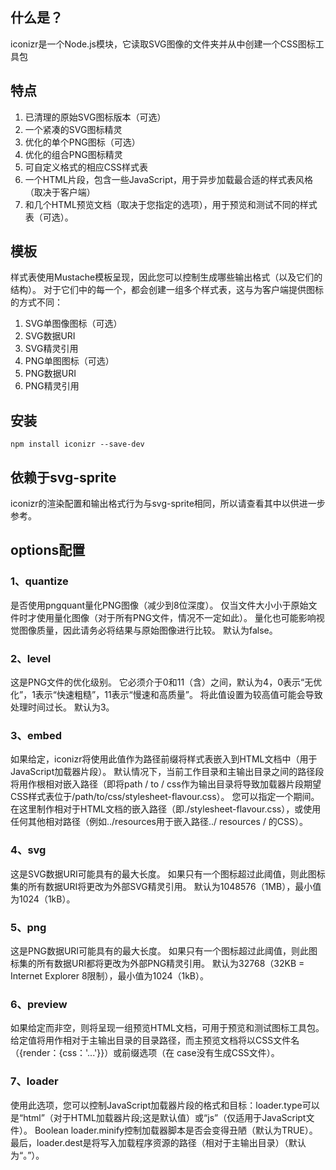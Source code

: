 ## 什么是？
iconizr是一个Node.js模块，它读取SVG图像的文件夹并从中创建一个CSS图标工具包
## 特点
 1. 已清理的原始SVG图标版本（可选）
 2. 一个紧凑的SVG图标精灵
 3. 优化的单个PNG图标（可选）
 4. 优化的组合PNG图标精灵
 5. 可自定义格式的相应CSS样式表
 6. 一个HTML片段，包含一些JavaScript，用于异步加载最合适的样式表风格（取决于客户端）
 7. 和几个HTML预览文档（取决于您指定的选项），用于预览和测试不同的样式表（可选）。
## 模板
样式表使用Mustache模板呈现，因此您可以控制生成哪些输出格式（以及它们的结构）。 对于它们中的每一个，都会创建一组多个样式表，这与为客户端提供图标的方式不同：

 1. SVG单图像图标（可选）
 2. SVG数据URI
 3. SVG精灵引用
 4. PNG单图图标（可选）
 5. PNG数据URI
 6. PNG精灵引用

## 安装
```
npm install iconizr --save-dev
```
## 依赖于svg-sprite
iconizr的渲染配置和输出格式行为与svg-sprite相同，所以请查看其中以供进一步参考。
## options配置
### 1、quantize
是否使用pngquant量化PNG图像（减少到8位深度）。 仅当文件大小小于原始文件时才使用量化图像（对于所有PNG文件，情况不一定如此）。 量化也可能影响视觉图像质量，因此请务必将结果与原始图像进行比较。 默认为false。
### 2、level
这是PNG文件的优化级别。 它必须介于0和11（含）之间，默认为4，0表示“无优化”，1表示“快速粗糙”，11表示“慢速和高质量”。 将此值设置为较高值可能会导致处理时间过长。 默认为3。
### 3、embed
如果给定，iconizr将使用此值作为路径前缀将样式表嵌入到HTML文档中（用于JavaScript加载器片段）。 默认情况下，当前工作目录和主输出目录之间的路径段将用作根相对嵌入路径（即将path / to / css作为输出目录将导致加载器片段期望CSS样式表位于/path/to/css/stylesheet-flavour.css）。 您可以指定一个期间。 在这里制作相对于HTML文档的嵌入路径（即./stylesheet-flavour.css），或使用任何其他相对路径（例如../resources用于嵌入路径../ resources / <stylesheet-flavor>的CSS）。
### 4、svg
这是SVG数据URI可能具有的最大长度。 如果只有一个图标超过此阈值，则此图标集的所有数据URI将更改为外部SVG精灵引用。 默认为1048576（1MB），最小值为1024（1kB）。
### 5、png
这是PNG数据URI可能具有的最大长度。 如果只有一个图标超过此阈值，则此图标集的所有数据URI都将更改为外部PNG精灵引用。 默认为32768（32KB = Internet Explorer 8限制），最小值为1024（1kB）。
### 6、preview
如果给定而非空，则将呈现一组预览HTML文档，可用于预览和测试图标工具包。 给定值将用作相对于主输出目录的目录路径，而主预览文档将以CSS文件名（{render：{css：'...'}}）或前缀选项（在 case没有生成CSS文件）。
### 7、loader
使用此选项，您可以控制JavaScript加载器片段的格式和目标：loader.type可以是“html”（对于HTML加载器片段;这是默认值）或“js”（仅适用于JavaScript文件）。 Boolean loader.minify控制加载器脚本是否会变得丑陋（默认为TRUE）。 最后，loader.dest是将写入加载程序资源的路径（相对于主输出目录）（默认为“。”）。

